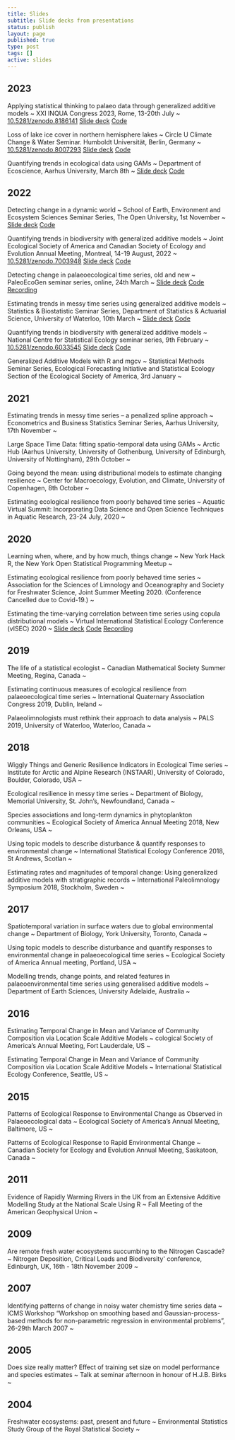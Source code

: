 ```yaml
---
title: Slides
subtitle: Slide decks from presentations
status: publish
layout: page
published: true
type: post
tags: []
active: slides
---
```


<div class="slides">

## 2023

Applying statistical thinking to palaeo data through generalized additive models
  ~ XXI INQUA Congress 2023, Rome, 13-20th July
  ~ <a href="http://doi.org/10.5281/zenodo.8186141"><span class="label label-warning">10.5281/zenodo.8186141</span></a> <a href="https://bit.ly/inqua-talk-2023"><span class='label label-success'>Slide deck</span></a> <a href="https://bit.ly/inqua-talk-2023"><span class='label label-info'>Code</span></a> 

Loss of lake ice cover in northern hemisphere lakes
  ~ Circle U Climate Change & Water Seminar. Humboldt Universität, Berlin, Germany
  ~ <a href="http://doi.org/10.5281/zenodo.8007293"><span class="label label-warning">10.5281/zenodo.8007293</span></a> <a href="https://bit.ly/circle-u-2023"><span class='label label-success'>Slide deck</span></a> <a href="https://bit.ly/circle-u-2023"><span class='label label-info'>Code</span></a> 

Quantifying trends in ecological data using GAMs
  ~ Department of Ecoscience, Aarhus University, March 8th
  ~  <a href="https://bit.ly/au-ecoscience-2023"><span class='label label-success'>Slide deck</span></a> <a href="https://bit.ly/au-ecoscience-2023"><span class='label label-info'>Code</span></a> 

## 2022

Detecting change in a dynamic world
  ~ School of Earth, Environment and Ecosystem Sciences Seminar Series, The Open University, 1st November
  ~  <a href="https://gavinsimpson.github.io/open-university-seminar-nov-2022/index.html"><span class='label label-success'>Slide deck</span></a> <a href="https://gavinsimpson.github.io/open-university-seminar-nov-2022/index.html"><span class='label label-info'>Code</span></a> 

Quantifying trends in biodiversity with generalized additive models
  ~ Joint Ecological Society of America and Canadian Society of Ecology and Evolution Annual Meeting, Montreal, 14-19 August, 2022
  ~ <a href="http://doi.org/10.5281/zenodo.7003948"><span class="label label-warning">10.5281/zenodo.7003948</span></a> <a href="https://gavinsimpson.github.io/esa-csee-2022/"><span class='label label-success'>Slide deck</span></a> <a href="https://gavinsimpson.github.io/esa-csee-2022/"><span class='label label-info'>Code</span></a> 

Detecting change in palaeoecological time series, old and new
  ~ PaleoEcoGen seminar series, online, 24th March
  ~  <a href="https://gavinsimpson.github.io/paleoecogen-seminar-2022/"><span class='label label-success'>Slide deck</span></a> <a href="https://gavinsimpson.github.io/paleoecogen-seminar-2022/"><span class='label label-info'>Code</span></a> <a href="https://youtu.be/4qN5l6zI0nk"><span class='label label-danger'>Recording</span></a>

Estimating trends in messy time series using generalized additive models
  ~ Statistics & Biostatistic Seminar Series, Department of Statistics & Actuarial Science, University of Waterloo, 10th March
  ~  <a href="https://gavinsimpson.github.io/waterloo2022/slides/"><span class='label label-success'>Slide deck</span></a> <a href="https://gavinsimpson.github.io/waterloo2022/slides/"><span class='label label-info'>Code</span></a> 

Quantifying trends in biodiversity with generalized additive models
  ~ National Centre for Statistical Ecology seminar series, 9th February
  ~ <a href="http://doi.org/10.5281/zenodo.6033545"><span class="label label-warning">10.5281/zenodo.6033545</span></a> <a href="https://gavinsimpson.github.io/ncse-seminar-2022/"><span class='label label-success'>Slide deck</span></a> <a href="https://gavinsimpson.github.io/ncse-seminar-2022/"><span class='label label-info'>Code</span></a> 

Generalized Additive Models with R and mgcv
  ~ Statistical Methods Seminar Series, Ecological Forecasting Initiative and Statistical Ecology Section of the Ecological Society of America, 3rd January
  ~    

## 2021

Estimating trends in messy time series – a penalized spline approach
  ~ Econometrics and Business Statistics Seminar Series, Aarhus University, 17th November
  ~    

Large Space Time Data: fitting spatio-temporal data using GAMs
  ~ Arctic Hub (Aarhus University, University of Gothenburg, University of Edinburgh, University of Nottingham), 29th October
  ~    

Going beyond the mean: using distributional models to estimate changing resilience
  ~ Center for Macroecology, Evolution, and Climate, University of Copenhagen, 8th October
  ~    

Estimating ecological resilience from poorly behaved time series
  ~ Aquatic Virtual Summit: Incorporating Data Science and Open Science Techniques in Aquatic Research, 23-24 July, 2020
  ~    

## 2020

Learning when, where, and by how much, things change
  ~ New York Hack R, the New York Open Statistical Programming Meetup
  ~    

Estimating ecological resilience from poorly behaved time series
  ~ Association for the Sciences of Limnology and Oceanography and Society for Freshwater Science, Joint Summer Meeting 2020. (Conference Cancelled due to Covid-19.)
  ~    

Estimating the time-varying correlation between time series using copula distributional models
  ~ Virtual International Statistical Ecology Conference (vISEC) 2020
  ~  <a href="https://gavinsimpson.github.io/visec2020-talk/visec2020-simpson-june-2020.html"><span class='label label-success'>Slide deck</span></a> <a href="https://gavinsimpson.github.io/visec2020-talk/visec2020-simpson-june-2020.html"><span class='label label-info'>Code</span></a> <a href="https://youtu.be/tym_CR5dddI"><span class='label label-danger'>Recording</span></a>

## 2019

The life of a statistical ecologist
  ~ Canadian Mathematical Society Summer Meeting, Regina, Canada
  ~    

Estimating continuous measures of ecological resilience from palaeoecological time series
  ~ International Quaternary Association Congress 2019, Dublin, Ireland
  ~    

Palaeolimnologists must rethink their approach to data analysis
  ~ PALS 2019, University of Waterloo, Waterloo, Canada
  ~    

## 2018

Wiggly Things and Generic Resilience Indicators in Ecological Time series
  ~ Institute for Arctic and Alpine Research (INSTAAR), University of Colorado, Boulder, Colorado, USA
  ~    

Ecological resilience in messy time series
  ~ Department of Biology, Memorial University, St. John’s, Newfoundland, Canada
  ~    

Species associations and long-term dynamics in phytoplankton communities
  ~ Ecological Society of America Annual Meeting 2018, New Orleans, USA
  ~    

Using topic models to describe disturbance & quantify responses to environmental change
  ~ International Statistical Ecology Conference 2018, St Andrews, Scotlan
  ~    

Estimating rates and magnitudes of temporal change: Using generalized additive models with stratigraphic records
  ~ International Paleolimnology Symposium 2018, Stockholm, Sweden
  ~    

## 2017

Spatiotemporal variation in surface waters due to global environmental change
  ~ Department of Biology, York University, Toronto, Canada
  ~    

Using topic models to describe disturbance and quantify responses to environmental change in palaeoecological time series
  ~ Ecological Society of America Annual meeting, Portland, USA
  ~    

Modelling trends, change points, and related features in palaeoenvironmental time series using generalised additive models
  ~ Department of Earth Sciences, University Adelaide, Australia
  ~    

## 2016

Estimating Temporal Change in Mean and Variance of Community Composition via Location Scale Additive Models
  ~ cological Society of America’s Annual Meeting, Fort Lauderdale, US
  ~    

Estimating Temporal Change in Mean and Variance of Community Composition via Location Scale Additive Models
  ~ International Statistical Ecology Conference, Seattle, US
  ~    

## 2015

Patterns of Ecological Response to Environmental Change as Observed in Palaeoecological data
  ~ Ecological Society of America’s Annual Meeting, Baltimore, US
  ~    

Patterns of Ecological Response to Rapid Environmental Change
  ~ Canadian Society for Ecology and Evolution Annual Meeting, Saskatoon, Canada
  ~    

## 2011

Evidence of Rapidly Warming Rivers in the UK from an Extensive Additive Modelling Study at the National Scale Using R
  ~ Fall Meeting of the American Geophysical Union
  ~    

## 2009

Are remote fresh water ecosystems succumbing to the Nitrogen Cascade?
  ~ Nitrogen Deposition, Critical Loads and Biodiversity' conference, Edinburgh, UK, 16th - 18th November 2009
  ~    

## 2007

Identifying patterns of change in noisy water chemistry time series data
  ~ ICMS Workshop “Workshop on smoothing based and Gaussian-process-based methods for non-parametric regression in environmental problems”, 26-29th March 2007
  ~    

## 2005

Does size really matter? Effect of training set size on model performance and species estimates
  ~ Talk at seminar afternoon in honour of H.J.B. Birks
  ~    

## 2004

Freshwater ecosystems: past, present and future
  ~ Environmental Statistics Study Group of the Royal Statistical Society
  ~    

</div>
